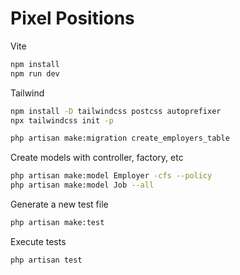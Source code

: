 # Pixel Positions

Vite
```sh
npm install
npm run dev
```

Tailwind
```sh
npm install -D tailwindcss postcss autoprefixer
npx tailwindcss init -p
```

```sh
php artisan make:migration create_employers_table
```

Create models with controller, factory, etc
```sh
php artisan make:model Employer -cfs --policy
php artisan make:model Job --all
```

Generate a new test file
```sh
php artisan make:test
```

Execute tests
```sh
php artisan test
```
